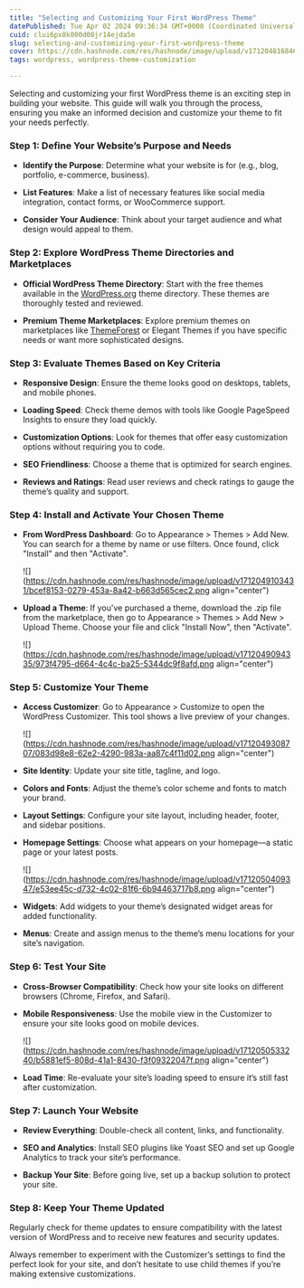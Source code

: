 ```yaml
---
title: "Selecting and Customizing Your First WordPress Theme"
datePublished: Tue Apr 02 2024 09:36:34 GMT+0000 (Coordinated Universal Time)
cuid: clui6px8k000d08jr14ejda5m
slug: selecting-and-customizing-your-first-wordpress-theme
cover: https://cdn.hashnode.com/res/hashnode/image/upload/v1712048168469/fddacc65-2815-4ce7-a77f-6deb3b881533.png
tags: wordpress, wordpress-theme-customization

---
```


Selecting and customizing your first WordPress theme is an exciting step in building your website. This guide will walk you through the process, ensuring you make an informed decision and customize your theme to fit your needs perfectly.

### Step 1: Define Your Website’s Purpose and Needs

* **Identify the Purpose**: Determine what your website is for (e.g., blog, portfolio, e-commerce, business).
    
* **List Features**: Make a list of necessary features like social media integration, contact forms, or WooCommerce support.
    
* **Consider Your Audience**: Think about your target audience and what design would appeal to them.
    

### Step 2: Explore WordPress Theme Directories and Marketplaces

* **Official WordPress Theme Directory**: Start with the free themes available in the [WordPress.org](http://WordPress.org) theme directory. These themes are thoroughly tested and reviewed.
    
* **Premium Theme Marketplaces**: Explore premium themes on marketplaces like [ThemeForest](https://1.envato.market/VyzGb6) or Elegant Themes if you have specific needs or want more sophisticated designs.
    

### Step 3: Evaluate Themes Based on Key Criteria

* **Responsive Design**: Ensure the theme looks good on desktops, tablets, and mobile phones.
    
* **Loading Speed**: Check theme demos with tools like Google PageSpeed Insights to ensure they load quickly.
    
* **Customization Options**: Look for themes that offer easy customization options without requiring you to code.
    
* **SEO Friendliness**: Choose a theme that is optimized for search engines.
    
* **Reviews and Ratings**: Read user reviews and check ratings to gauge the theme’s quality and support.
    

### Step 4: Install and Activate Your Chosen Theme

* **From WordPress Dashboard**: Go to Appearance &gt; Themes &gt; Add New. You can search for a theme by name or use filters. Once found, click "Install" and then "Activate".
    
    ![](https://cdn.hashnode.com/res/hashnode/image/upload/v1712049103431/bcef8153-0279-453a-8a42-b663d565cec2.png align="center")
    
* **Upload a Theme**: If you've purchased a theme, download the .zip file from the marketplace, then go to Appearance &gt; Themes &gt; Add New &gt; Upload Theme. Choose your file and click "Install Now", then "Activate".
    
    ![](https://cdn.hashnode.com/res/hashnode/image/upload/v1712049094335/973f4795-d664-4c4c-ba25-5344dc9f8afd.png align="center")
    

### Step 5: Customize Your Theme

* **Access Customizer**: Go to Appearance &gt; Customize to open the WordPress Customizer. This tool shows a live preview of your changes.
    
    ![](https://cdn.hashnode.com/res/hashnode/image/upload/v1712049308707/083d98e8-62e2-4290-983a-aa87c4f11d02.png align="center")
    
* **Site Identity**: Update your site title, tagline, and logo.
    
* **Colors and Fonts**: Adjust the theme’s color scheme and fonts to match your brand.
    
* **Layout Settings**: Configure your site layout, including header, footer, and sidebar positions.
    
* **Homepage Settings**: Choose what appears on your homepage—a static page or your latest posts.
    
    ![](https://cdn.hashnode.com/res/hashnode/image/upload/v1712050409347/e53ee45c-d732-4c02-81f6-6b94463717b8.png align="center")
    
* **Widgets**: Add widgets to your theme’s designated widget areas for added functionality.
    
* **Menus**: Create and assign menus to the theme’s menu locations for your site’s navigation.
    

### Step 6: Test Your Site

* **Cross-Browser Compatibility**: Check how your site looks on different browsers (Chrome, Firefox, and Safari).
    
* **Mobile Responsiveness**: Use the mobile view in the Customizer to ensure your site looks good on mobile devices.
    
    ![](https://cdn.hashnode.com/res/hashnode/image/upload/v1712050533240/b5881ef5-808d-41a1-8430-f3f09322047f.png align="center")
    
* **Load Time**: Re-evaluate your site’s loading speed to ensure it’s still fast after customization.
    

### Step 7: Launch Your Website

* **Review Everything**: Double-check all content, links, and functionality.
    
* **SEO and Analytics**: Install SEO plugins like Yoast SEO and set up Google Analytics to track your site’s performance.
    
* **Backup Your Site**: Before going live, set up a backup solution to protect your site.
    

### Step 8: Keep Your Theme Updated

Regularly check for theme updates to ensure compatibility with the latest version of WordPress and to receive new features and security updates.

Always remember to experiment with the Customizer’s settings to find the perfect look for your site, and don’t hesitate to use child themes if you’re making extensive customizations.